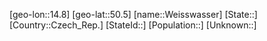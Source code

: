 ﻿---
location: [50.5,14.8]
type: City
tags:
- geo/City


SpocWebEntityId: 35521
isDeleted: false
confidential: public

---
[geo-lon::14.8]
[geo-lat::50.5]
[name::Weisswasser]
[State::]
[Country::Czech_Rep.]
[StateId::]
[Population::]
[Unknown::]

